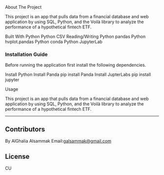 About The Project

This project is an app that pulls data from a financial database and web application by using SQL, Python, and the Voilà library to analyze the performance of a hypothetical fintech ETF.

Built With
Python
Python CSV Reading/Writing
Python pandas
Python hvplot.pandas
Python conda
Python JupyterLab


### Installation Guide
Before running the application first install the following dependencies.

Install Python
Install Panda
pip install Panda
Install JupterLabs
pip install jupyter



Usage

This project is an app that pulls data from a financial database and web application by using SQL, Python, and the Voilà library to analyze the performance of a hypothetical fintech ETF.


---
## Contributors
By AlGhalia Alsammak
Email:galsammak@gmail.com
## License
CU